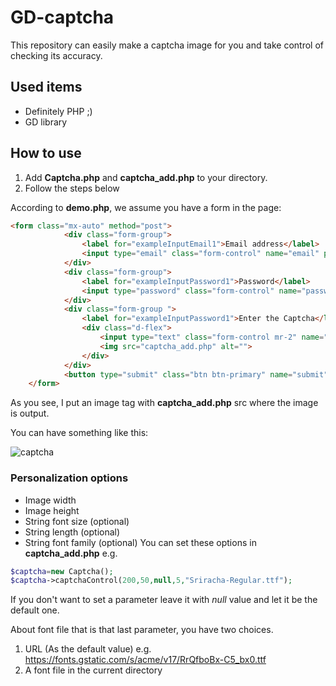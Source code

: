 # GD-captcha
This repository can easily make a captcha image for you and take control of checking its accuracy.
## Used items
- Definitely PHP ;)
- GD library
## How to use
1. Add **Captcha.php** and **captcha_add.php** to your directory.
2. Follow the steps below

According to **demo.php**, we assume you have a form in the page:
```html
<form class="mx-auto" method="post">
            <div class="form-group">
                <label for="exampleInputEmail1">Email address</label>
                <input type="email" class="form-control" name="email" placeholder="Enter email">
            </div>
            <div class="form-group">
                <label for="exampleInputPassword1">Password</label>
                <input type="password" class="form-control" name="password" placeholder="Password">
            </div>
            <div class="form-group ">
                <label for="exampleInputPassword1">Enter the Captcha</label>
                <div class="d-flex">
                    <input type="text" class="form-control mr-2" name="captcha" placeholder="captcha">
                    <img src="captcha_add.php" alt="">
                </div>
            </div>
            <button type="submit" class="btn btn-primary" name="submit">Submit</button>
    </form>
```
As you see, I put an image tag with **captcha_add.php** src where the image is output.

You can have something like this:

![captcha](https://user-images.githubusercontent.com/91287064/161240788-78efd47c-671d-4a9d-8ab5-0c1e203f2456.png)


### Personalization options
- Image width
- Image height
- String font size (optional)
- String length (optional)
- String font family (optional)
You can set these options in **captcha_add.php** e.g.
```php
$captcha=new Captcha();
$captcha->captchaControl(200,50,null,5,"Sriracha-Regular.ttf");
```
If you don't want to set a parameter leave it with *null* value and let it be the default one.

About font file that is that last parameter, you have two choices.
1. URL (As the default value) e.g. https://fonts.gstatic.com/s/acme/v17/RrQfboBx-C5_bx0.ttf
2. A font file in the current directory 
